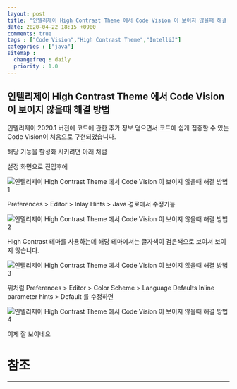 ```yaml
---
layout: post
title: "인텔리제이 High Contrast Theme 에서 Code Vision 이 보이지 않을때 해결 방법"
date: 2020-04-22 18:15 +0900
comments: true
tags : ["Code Vision","High Contrast Theme","IntelliJ"]
categories : ["java"]
sitemap :
  changefreq : daily
  priority : 1.0
---
```


## 인텔리제이 High Contrast Theme 에서 Code Vision 이 보이지 않을때 해결 방법

인텔리제이 2020.1 버전에 코드에 관한 추가 정보 얻으면서 코드에 쉽게 집중할 수 있는 Code Vision이 처음으로 구현되었습니다.

해당 기능을 할성화 시키려면 아래 처럼 

설정 화면으로 진입후에

![인텔리제이 High Contrast Theme 에서 Code Vision 이 보이지 않을때 해결 방법1](https://sejoung.github.io/images/2020_04_22_01.png)

 Preferences > Editor > Inlay Hints > Java 경로에서 수정가능

![인텔리제이 High Contrast Theme 에서 Code Vision 이 보이지 않을때 해결 방법2](https://sejoung.github.io/images/2020_04_22_02.png)

High Contrast 테마를 사용하는데 해당 테마에서는 글자색이 검은색으로 보여서 보이지 않습니다.

![인텔리제이 High Contrast Theme 에서 Code Vision 이 보이지 않을때 해결 방법3](https://sejoung.github.io/images/2020_04_22_03.png)

위처럼 Preferences > Editor > Color Scheme > Language Defaults Inline parameter hints > Default 를 수정하면  

![인텔리제이 High Contrast Theme 에서 Code Vision 이 보이지 않을때 해결 방법4](https://sejoung.github.io/images/2020_04_22_04.png)

이제 잘 보이네요

# 참조
-----

